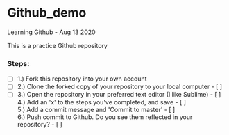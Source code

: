 # Github_demo
Learning Github - Aug 13 2020

This is a practice Github repository

### Steps:  
- [ ] 1.) Fork this repository into your own account  
- [ ] 2.) Clone the forked copy of your repository to your local computer - [ ]  
- [ ] 3.) Open the repository in your preferred text editor (I like Sublime) - [ ]  
4.) Add an 'x' to the steps you've completed, and save - [ ]  
5.) Add a commit message and 'Commit to master' - [ ]  
6.) Push commit to Github. Do you see them reflected in your repository? - [ ]  
